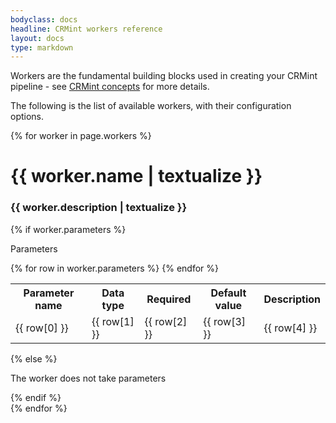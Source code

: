 ```yaml
---
bodyclass: docs
headline: CRMint workers reference
layout: docs
type: markdown
---
```


Workers are the fundamental building blocks used in creating your CRMint
pipeline - see [CRMint concepts](../guides/concepts.html) for more details.

The following is the list of available workers, with their configuration
options.

{% for worker in page.workers %}
<div>
<h1>{{ worker.name | textualize }}</h1>
<h3>{{ worker.description | textualize }}</h3>
{% if worker.parameters %}
  <p>Parameters</p>
  <table>
    <tr><th>Parameter name</th><th>Data type</th><th>Required</th><th>Default value</th><th>Description</th></tr>
    {% for row in worker.parameters %}
    <tr><td>{{ row[0] }}</td><td>{{ row[1] }}</td><td>{{ row[2] }}</td><td>{{ row[3] }}</td><td>{{ row[4] }}</td></tr>
    {% endfor %} 
  </table>
{% else %}
<p>The worker does not take parameters</p>
{% endif %}
</div>
{% endfor %}